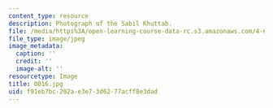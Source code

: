 ```yaml
---
content_type: resource
description: Photograph of the Sabil Khuttab.
file: /media/https%3A/open-learning-course-data-rc.s3.amazonaws.com/4-615-the-architecture-of-cairo-spring-2002/f91eb7bc202ae3e73d6277acff8e3dad_0016.jpg
file_type: image/jpeg
image_metadata:
  caption: ''
  credit: ''
  image-alt: ''
resourcetype: Image
title: 0016.jpg
uid: f91eb7bc-202a-e3e7-3d62-77acff8e3dad
---
```

